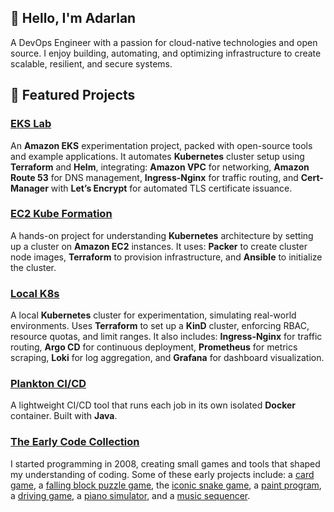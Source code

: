 ## 👋 Hello, I'm Adarlan

A DevOps Engineer with a passion for cloud-native technologies and open source.
I enjoy building, automating, and optimizing infrastructure to create scalable, resilient, and secure systems.

## 🚀 Featured Projects

### [__EKS Lab__](https://github.com/adarlan/eks-lab)

An __Amazon EKS__ experimentation project, packed with open-source tools and example applications. It automates __Kubernetes__ cluster setup using __Terraform__ and __Helm__, integrating: __Amazon VPC__ for networking, __Amazon Route 53__ for DNS management, __Ingress-Nginx__ for traffic routing, and __Cert-Manager__ with __Let’s Encrypt__ for automated TLS certificate issuance.

### [__EC2 Kube Formation__](https://github.com/adarlan/kube-formation)

A hands-on project for understanding __Kubernetes__ architecture by setting up a cluster on __Amazon EC2__ instances. It uses: __Packer__ to create cluster node images, __Terraform__ to provision infrastructure, and __Ansible__ to initialize the cluster.

### [__Local K8s__](https://github.com/adarlan/k8slab)

A local __Kubernetes__ cluster for experimentation, simulating real-world environments. Uses __Terraform__ to set up a __KinD__ cluster, enforcing RBAC, resource quotas, and limit ranges. It also includes: __Ingress-Nginx__ for traffic routing, __Argo CD__ for continuous deployment, __Prometheus__ for metrics scraping, __Loki__ for log aggregation, and __Grafana__ for dashboard visualization.

### [__Plankton CI/CD__](https://github.com/adarlan/plankton)

A lightweight CI/CD tool that runs each job in its own isolated __Docker__ container. Built with __Java__.

### [__The Early Code Collection__](https://www.linkedin.com/pulse/desvendando-arte-da-programa%25C3%25A7%25C3%25A3o-comunidade-do-orkut-ao-teixeira/?trackingId=V1bQgKBuSXme%2FUNLFkKQzw%3D%3D)

I started programming in 2008, creating small games and tools that shaped my understanding of coding. Some of these early projects include:
a [card game](https://github.com/adarlan/pife),
a [falling block puzzle game](https://github.com/adarlan/rimba),
the [iconic snake game](https://github.com/adarlan/snake-pascal),
a [paint program](https://github.com/adarlan/mypaint),
a [driving game](https://github.com/adarlan/kart-game),
a [piano simulator](https://github.com/adarlan/arduino-piano),
and a [music sequencer](https://github.com/adarlan/super-arduino-bros).
